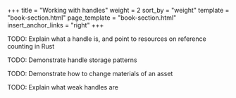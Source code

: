 +++
title = "Working with handles"
weight = 2
sort_by = "weight"
template = "book-section.html"
page_template = "book-section.html"
insert_anchor_links = "right"
+++

TODO: Explain what a handle is, and point to resources on reference counting in Rust

TODO: Demonstrate handle storage patterns

TODO: Demonstrate how to change materials of an asset

TODO: Explain what weak handles are
